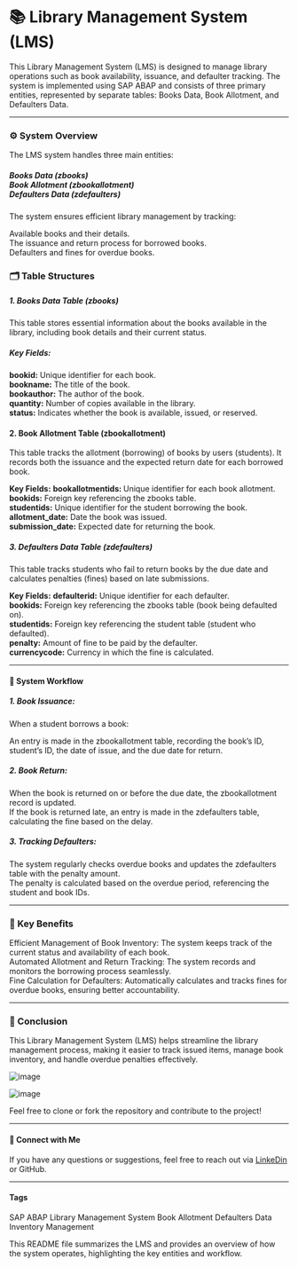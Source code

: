 <h1>📚 Library Management System (LMS)</h1>
<p>This Library Management System (LMS) is designed to manage library operations such as book availability, issuance, and defaulter tracking. The system is implemented using SAP ABAP and consists of three primary entities, represented by separate tables: Books Data, Book Allotment, and Defaulters Data.</p>
<hr>
<h3>⚙️ System Overview</h3>
<p>The LMS system handles three main entities:</p>

<h5>Books Data (zbooks)<br>
Book Allotment (zbookallotment)<br>
Defaulters Data (zdefaulters)</h5>
<p>The system ensures efficient library management by tracking:</p>

<p>Available books and their details.<br>
The issuance and return process for borrowed books.<br>
Defaulters and fines for overdue books.</p>
<h3>🗂️ Table Structures</h3>
<h5>1. Books Data Table (zbooks)</h5>
This table stores essential information about the books available in the library, including book details and their current status.

<h5>Key Fields:</h5>
<p><b>bookid:</b> Unique identifier for each book.<br>
<b>bookname:</b> The title of the book.<br>
<b>bookauthor:</b> The author of the book.<br>
<b>quantity:</b> Number of copies available in the library.<br>
<b>status:</b> Indicates whether the book is available, issued, or reserved.</p>
<h4>2. Book Allotment Table (zbookallotment)</h4>
<p>This table tracks the allotment (borrowing) of books by users (students). It records both the issuance and the expected return date for each borrowed book.
</p>
<p>
  <b> Key Fields:</b>
<b>bookallotmentids: </b>Unique identifier for each book allotment.<br>
<b>bookids:</b> Foreign key referencing the zbooks table.<br>
<b>studentids:</b> Unique identifier for the student borrowing the book.<br>
<b>allotment_date:</b> Date the book was issued.<br>
<b>submission_date:</b> Expected date for returning the book.<br>
</p>
<h5>3. Defaulters Data Table (zdefaulters)</h5>
<P>This table tracks students who fail to return books by the due date and calculates penalties (fines) based on late submissions.
</P>
<p>
<b>  Key Fields:</b>
<b>defaulterid:</b> Unique identifier for each defaulter.<br>
<b>bookids:</b> Foreign key referencing the zbooks table (book being defaulted on).<br>
<b>studentids:</b> Foreign key referencing the student table (student who defaulted).<br>
<b>penalty:</b> Amount of fine to be paid by the defaulter.<br>
<b>currencycode:</b> Currency in which the fine is calculated.</p>
<hr>
<h4>🚦 System Workflow</h4>
<h5>1. Book Issuance:</h5>
<p>
  When a student borrows a book: <br>

An entry is made in the zbookallotment table, recording the book’s ID, student’s ID, the date of issue, and the due date for return.
</p>
<h5>2. Book Return:</h5>
<p>
  When the book is returned on or before the due date, the zbookallotment record is updated.<br>
If the book is returned late, an entry is made in the zdefaulters table, calculating the fine based on the delay.
</p>
<h5>3. Tracking Defaulters:</h5>
<p>
  The system regularly checks overdue books and updates the zdefaulters table with the penalty amount.<br>
The penalty is calculated based on the overdue period, referencing the student and book IDs.
</p>
<hr>
<h3>🎯 Key Benefits</h3>
<p>Efficient Management of Book Inventory: The system keeps track of the current status and availability of each book.<br>
Automated Allotment and Return Tracking: The system records and monitors the borrowing process seamlessly.<br>
Fine Calculation for Defaulters: Automatically calculates and tracks fines for overdue books, ensuring better accountability.</p>
<hr>
<h3>🚀 Conclusion</h3>
<p>This Library Management System (LMS) helps streamline the library management process, making it easier to track issued items, manage book inventory, and handle overdue penalties effectively.
</p>

![image](https://github.com/user-attachments/assets/99527874-b588-485c-a693-45b0792837fe)

![image](https://github.com/user-attachments/assets/020aeb4c-384c-4324-af10-aabe17e0e02c)


<p>Feel free to clone or fork the repository and contribute to the project!</p>
<hr>
<h4>🔗 Connect with Me</h4>
<p>If you have any questions or suggestions, feel free to reach out via <a href = "https://www.linkedin.com/in/devi-prasad-mishra-07048b217">LinkeDin</a> or GitHub.</p>
<hr>
<h4>Tags</h4>
<p>
  SAP ABAP Library Management System Book Allotment Defaulters Data Inventory Management<br>

This README file summarizes the LMS and provides an overview of how the system operates, highlighting the key entities and workflow.
</p>

